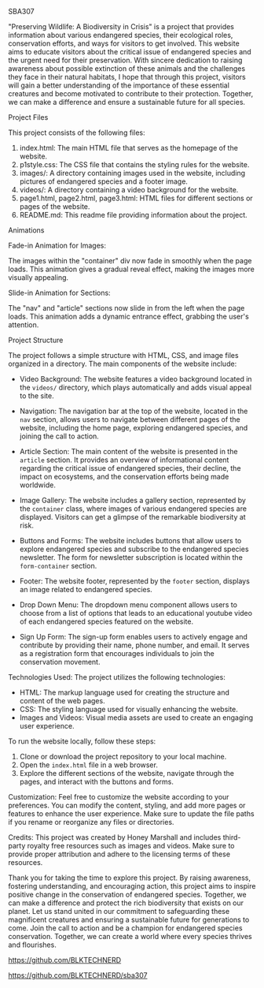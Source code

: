 SBA307

"Preserving Wildlife: A Biodiversity in Crisis" is a project that provides information about various endangered species, their ecological roles, conservation efforts, and ways for visitors to get involved. This website aims to educate visitors about the critical issue of endangered species and the urgent need for their preservation.  With sincere dedication to raising awareness about possible extinction of these animals and the challenges they face in their natural habitats, I hope that through this project, visitors will gain a better understanding of the importance of these essential creatures and become motivated to contribute to their protection. Together, we can make a difference and ensure a sustainable future for all species.

Project Files

This project consists of the following files:

1. index.html: The main HTML file that serves as the homepage of the website.
2. p1style.css: The CSS file that contains the styling rules for the website.
3. images/: A directory containing images used in the website, including pictures of endangered species and a footer image.
4. videos/: A directory containing a video background for the website.
5. page1.html, page2.html, page3.html: HTML files for different sections or pages of the website.
6. README.md: This readme file providing information about the project.


Animations

Fade-in Animation for Images:

The images within the "container" div now fade in smoothly when the page loads.
This animation gives a gradual reveal effect, making the images more visually appealing.

Slide-in Animation for Sections:

The "nav" and "article" sections now slide in from the left when the page loads.
This animation adds a dynamic entrance effect, grabbing the user's attention.


Project Structure

The project follows a simple structure with HTML, CSS, and image files organized in a directory. The main components of the website include:

- Video Background: The website features a video background located in the `videos/` directory, which plays automatically and adds visual appeal to the site.

- Navigation: The navigation bar at the top of the website, located in the `nav` section, allows users to navigate between different pages of the website, including the home page, exploring endangered species, and joining the call to action.

- Article Section: The main content of the website is presented in the `article` section. It provides an overview of informational content regarding the critical issue of endangered species, their decline, the impact on ecosystems, and the conservation efforts being made worldwide.

- Image Gallery: The website includes a gallery section, represented by the `container` class, where images of various endangered species are displayed. Visitors can get a glimpse of the remarkable biodiversity at risk.

- Buttons and Forms: The website includes buttons that allow users to explore endangered species and subscribe to the endangered species newsletter. The form for newsletter subscription is located within the `form-container` section.

- Footer: The website footer, represented by the `footer` section, displays an image related to endangered species.

- Drop Down Menu: The dropdown menu component allows users to choose from a list of options that leads to an educational youtube video of each endangered species featured on the website.

- Sign Up Form: The sign-up form enables users to actively engage and contribute by providing their name, phone number, and email. It serves as a registration form that encourages individuals to join the conservation movement.


Technologies Used: The project utilizes the following technologies:

- HTML: The markup language used for creating the structure and content of the web pages.
- CSS: The styling language used for visually enhancing the website.
- Images and Videos: Visual media assets are used to create an engaging user experience.


To run the website locally, follow these steps:

1. Clone or download the project repository to your local machine.
2. Open the `index.html` file in a web browser.
3. Explore the different sections of the website, navigate through the pages, and interact with the buttons and forms.


Customization: Feel free to customize the website according to your preferences. You can modify the content, styling, and add more pages or features to enhance the user experience. Make sure to update the file paths if you rename or reorganize any files or directories.


Credits: This project was created by Honey Marshall and includes third-party royalty free resources such as images and videos. Make sure to provide proper attribution and adhere to the licensing terms of these resources.


Thank you for taking the time to explore this project. By raising awareness, fostering understanding, and encouraging action, this project aims to inspire positive change in the conservation of endangered species. Together, we can make a difference and protect the rich biodiversity that exists on our planet. Let us stand united in our commitment to safeguarding these magnificent creatures and ensuring a sustainable future for generations to come. Join the call to action and be a champion for endangered species conservation. Together, we can create a world where every species thrives and flourishes.

https://github.com/BLKTECHNERD

https://github.com/BLKTECHNERD/sba307

